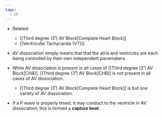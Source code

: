 ```yaml
---
tags:
  - EP
---
```

- Related:
	- [[Third degree (3˚) AV Block|Complete Heart Block]]
	- [[Ventricular Tachycardia (VT)]]


- AV dissociation simply means that that the atria and ventricles are each being controlled by their own independent pacemakers.
- While AV dissociation is present in *all* cases of [[Third degree (3˚) AV Block|CHB]], [[Third degree (3˚) AV Block|CHB]] is *not* present in all cases of AV dissociation.
	- [[Third degree (3˚) AV Block|Complete Heart Block]] is but one variety of AV dissociation.
- If a P wave is properly timed, it may conduct to the ventricle in AV dissociation; this is termed a **capture beat**.